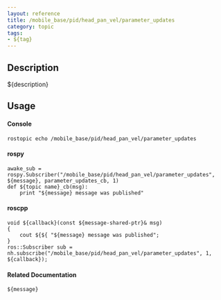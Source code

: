```yaml
---
layout: reference
title: /mobile_base/pid/head_pan_vel/parameter_updates
category: topic
tags: 
- ${tag}
---
```


## Description
${description}

## Usage
#### Console
```
rostopic echo /mobile_base/pid/head_pan_vel/parameter_updates
```

#### rospy
```
awake_sub = rospy.Subscriber("/mobile_base/pid/head_pan_vel/parameter_updates", ${message}, parameter_updates_cb, 1)
def ${topic name}_cb(msg):
    print "${message} message was published"
```

#### roscpp
```
void ${callback}(const ${message-shared-ptr}& msg)
{
    cout ${${ "${message} message was published";
}
ros::Subscriber sub = nh.subscribe("/mobile_base/pid/head_pan_vel/parameter_updates", 1, ${callback});
```

#### Related Documentation
``${message}``  